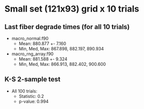 # Small set (121x93) grid x 10 trials

## Last fiber degrade times (for all 10 trials)

- macro_normal.f90
    - Mean: 880.877 +- 7.160
    - Min, Med, Max: 867.898, 882.197, 890.934
- macro_rng_array.f90
    - Mean: 881.588 +- 9.324
    - Min, Med, Max: 866.913, 882.402, 900.600
    
## K-S 2-sample test

- All 100 trials: 
    - Statistic: 0.2
    - p-value: 0.994
